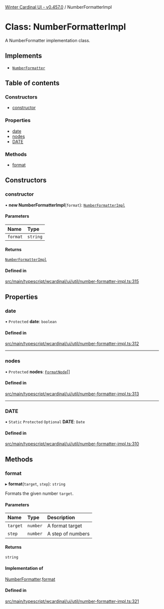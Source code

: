 [Winter Cardinal UI - v0.457.0](../index.md) / NumberFormatterImpl

# Class: NumberFormatterImpl

A NumberFormatter implementation class.

## Implements

- [`NumberFormatter`](../interfaces/NumberFormatter.md)

## Table of contents

### Constructors

- [constructor](NumberFormatterImpl.md#constructor)

### Properties

- [date](NumberFormatterImpl.md#date)
- [nodes](NumberFormatterImpl.md#nodes)
- [DATE](NumberFormatterImpl.md#date-1)

### Methods

- [format](NumberFormatterImpl.md#format)

## Constructors

### constructor

• **new NumberFormatterImpl**(`format`): [`NumberFormatterImpl`](NumberFormatterImpl.md)

#### Parameters

| Name | Type |
| :------ | :------ |
| `format` | `string` |

#### Returns

[`NumberFormatterImpl`](NumberFormatterImpl.md)

#### Defined in

[src/main/typescript/wcardinal/ui/util/number-formatter-impl.ts:315](https://github.com/winter-cardinal/winter-cardinal-ui/blob/v0.457.0/src/main/typescript/wcardinal/ui/util/number-formatter-impl.ts#L315)

## Properties

### date

• `Protected` **date**: `boolean`

#### Defined in

[src/main/typescript/wcardinal/ui/util/number-formatter-impl.ts:312](https://github.com/winter-cardinal/winter-cardinal-ui/blob/v0.457.0/src/main/typescript/wcardinal/ui/util/number-formatter-impl.ts#L312)

___

### nodes

• `Protected` **nodes**: [`FormatNode`](../interfaces/FormatNode.md)[]

#### Defined in

[src/main/typescript/wcardinal/ui/util/number-formatter-impl.ts:313](https://github.com/winter-cardinal/winter-cardinal-ui/blob/v0.457.0/src/main/typescript/wcardinal/ui/util/number-formatter-impl.ts#L313)

___

### DATE

▪ `Static` `Protected` `Optional` **DATE**: `Date`

#### Defined in

[src/main/typescript/wcardinal/ui/util/number-formatter-impl.ts:310](https://github.com/winter-cardinal/winter-cardinal-ui/blob/v0.457.0/src/main/typescript/wcardinal/ui/util/number-formatter-impl.ts#L310)

## Methods

### format

▸ **format**(`target`, `step`): `string`

Formats the given number `target`.

#### Parameters

| Name | Type | Description |
| :------ | :------ | :------ |
| `target` | `number` | A format target |
| `step` | `number` | A step of numbers |

#### Returns

`string`

#### Implementation of

[NumberFormatter](../interfaces/NumberFormatter.md).[format](../interfaces/NumberFormatter.md#format)

#### Defined in

[src/main/typescript/wcardinal/ui/util/number-formatter-impl.ts:321](https://github.com/winter-cardinal/winter-cardinal-ui/blob/v0.457.0/src/main/typescript/wcardinal/ui/util/number-formatter-impl.ts#L321)
